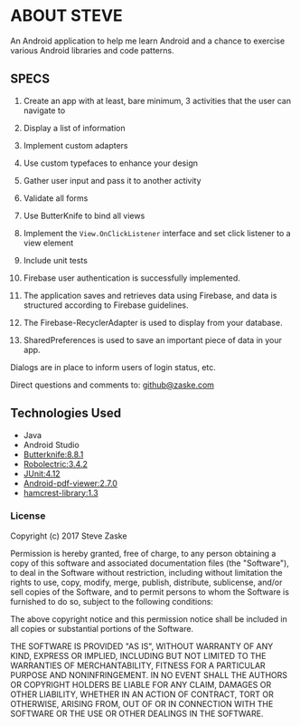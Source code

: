 # ABOUT STEVE
An Android application to help me learn Android and a chance to exercise various Android libraries and code patterns.

## SPECS
1. Create an app with at least, bare minimum, 3 activities that the user can navigate to	
2. Display a list of information
3. Implement custom adapters
4. Use custom typefaces to enhance your design
5. Gather user input and pass it to another activity
6. Validate all forms
7. Use ButterKnife to bind all views
8. Implement the `View.OnClickListener` interface and set click listener to a view element
9. Include unit tests

10. Firebase user authentication is successfully implemented.
11. The application saves and retrieves data using Firebase, and data is structured according to Firebase guidelines.
12. The Firebase-RecyclerAdapter is used to display from your database.
13. SharedPreferences is used to save an important piece of data in your app.

Dialogs are in place to inform users of login status, etc.

Direct questions and comments to: [github@zaske.com](mailto:github@zaske.com)

## Technologies Used
* Java
* Android Studio
* [Butterknife:8.8.1](http://jakewharton.github.io/butterknife/)
* [Robolectric:3.4.2](http://robolectric.org/)
* [JUnit:4.12](http://junit.org/)
* [Android-pdf-viewer:2.7.0](https://github.com/barteksc/AndroidPdfViewer)
* [hamcrest-library:1.3](http://hamcrest.org/)

### License
Copyright (c) 2017 Steve Zaske

Permission is hereby granted, free of charge, to any person obtaining a copy of this software and associated documentation files (the "Software"), to deal in the Software without restriction, including without limitation the rights to use, copy, modify, merge, publish, distribute, sublicense, and/or sell copies of the Software, and to permit persons to whom the Software is furnished to do so, subject to the following conditions:

The above copyright notice and this permission notice shall be included in all copies or substantial portions of the Software.

THE SOFTWARE IS PROVIDED "AS IS", WITHOUT WARRANTY OF ANY KIND, EXPRESS OR IMPLIED, INCLUDING BUT NOT LIMITED TO THE WARRANTIES OF MERCHANTABILITY, FITNESS FOR A PARTICULAR PURPOSE AND NONINFRINGEMENT. IN NO EVENT SHALL THE AUTHORS OR COPYRIGHT HOLDERS BE LIABLE FOR ANY CLAIM, DAMAGES OR OTHER LIABILITY, WHETHER IN AN ACTION OF CONTRACT, TORT OR OTHERWISE, ARISING FROM, OUT OF OR IN CONNECTION WITH THE SOFTWARE OR THE USE OR OTHER DEALINGS IN THE SOFTWARE.
